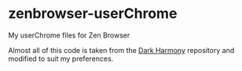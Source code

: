 # zenbrowser-userChrome
 My userChrome files for Zen Browser

 Almost all of this code is taken from the [Dark Harmony](https://github.com/itsmefen/Dark-Harmony) repository and modified to suit my preferences.

